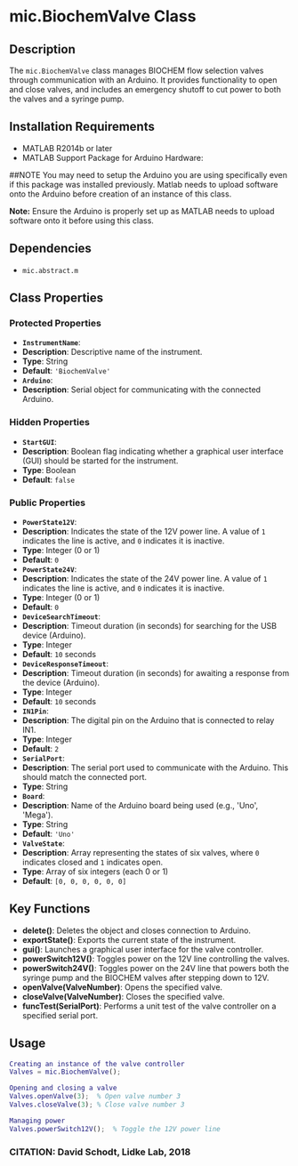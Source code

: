 # mic.BiochemValve Class

## Description
The `mic.BiochemValve` class manages BIOCHEM flow selection valves through communication with an Arduino.
It provides functionality to open and close valves, and includes an emergency shutoff to cut power to both the valves
and a syringe pump.

## Installation Requirements
- MATLAB R2014b or later
- MATLAB Support Package for Arduino Hardware:

##NOTE
You may need to setup the Arduino you are using
specifically even if this package was installed previously.
Matlab needs to upload software onto the Arduino before
creation of an instance of this class.

**Note:** Ensure the Arduino is properly set up as MATLAB needs to upload software onto it before using this class.

## Dependencies
- `mic.abstract.m`

## Class Properties

### Protected Properties
- **`InstrumentName`**:
- **Description**: Descriptive name of the instrument.
- **Type**: String
- **Default**: `'BiochemValve'`
- **`Arduino`**:
- **Description**: Serial object for communicating with the connected Arduino.

### Hidden Properties
- **`StartGUI`**:
- **Description**: Boolean flag indicating whether a graphical user interface (GUI) should be started for the instrument.
- **Type**: Boolean
- **Default**: `false`

### Public Properties
- **`PowerState12V`**:
- **Description**: Indicates the state of the 12V power line. A value of `1` indicates the line is active, and `0` indicates it is inactive.
- **Type**: Integer (0 or 1)
- **Default**: `0`
- **`PowerState24V`**:
- **Description**: Indicates the state of the 24V power line. A value of `1` indicates the line is active, and `0` indicates it is inactive.
- **Type**: Integer (0 or 1)
- **Default**: `0`
- **`DeviceSearchTimeout`**:
- **Description**: Timeout duration (in seconds) for searching for the USB device (Arduino).
- **Type**: Integer
- **Default**: `10` seconds
- **`DeviceResponseTimeout`**:
- **Description**: Timeout duration (in seconds) for awaiting a response from the device (Arduino).
- **Type**: Integer
- **Default**: `10` seconds
- **`IN1Pin`**:
- **Description**: The digital pin on the Arduino that is connected to relay IN1.
- **Type**: Integer
- **Default**: `2`
- **`SerialPort`**:
- **Description**: The serial port used to communicate with the Arduino. This should match the connected port.
- **Type**: String
- **`Board`**:
- **Description**: Name of the Arduino board being used (e.g., 'Uno', 'Mega').
- **Type**: String
- **Default**: `'Uno'`
- **`ValveState`**:
- **Description**: Array representing the states of six valves, where `0` indicates closed and `1` indicates open.
- **Type**: Array of six integers (each 0 or 1)
- **Default**: `[0, 0, 0, 0, 0, 0]`

## Key Functions
- **delete()**: Deletes the object and closes connection to Arduino.
- **exportState()**: Exports the current state of the instrument.
- **gui()**: Launches a graphical user interface for the valve controller.
- **powerSwitch12V()**: Toggles power on the 12V line controlling the valves.
- **powerSwitch24V()**: Toggles power on the 24V line that powers both the syringe pump and the BIOCHEM valves after stepping down to 12V.
- **openValve(ValveNumber)**: Opens the specified valve.
- **closeValve(ValveNumber)**: Closes the specified valve.
- **funcTest(SerialPort)**: Performs a unit test of the valve controller on a specified serial port.

## Usage
```matlab
Creating an instance of the valve controller
Valves = mic.BiochemValve();

Opening and closing a valve
Valves.openValve(3);  % Open valve number 3
Valves.closeValve(3); % Close valve number 3

Managing power
Valves.powerSwitch12V();  % Toggle the 12V power line
```
### CITATION: David Schodt, Lidke Lab, 2018

